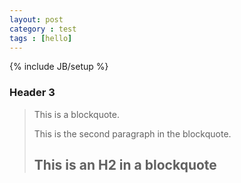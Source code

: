 ```yaml
---
layout: post
category : test
tags : [hello]
---
```

{% include JB/setup %}

### Header 3

> This is a blockquote.
> 
> This is the second paragraph in the blockquote.
>
> ## This is an H2 in a blockquote

